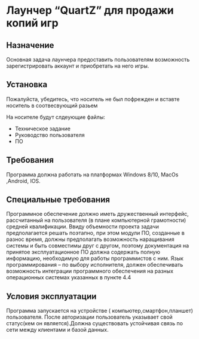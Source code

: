 # Лаунчер “QuartZ” для продажи копий игр 

Назначение
------------
Основная задача лаунчера предоставить пользователям возможность зарегистрировать аккаунт и приобретать на него игры.


Установка
------------

Пожалуйста, убедитесь, что носитель не был пофрежден и вставте носитель в соотвесвующий разьем

На носителе будут слдеующие файлы:

* Техническое задание
* Руководство пользователя
* ПО

Требования
------------

Программа должна работать на платформах Windows 8/10, MacOs ,Android, IOS.

Специальные требования
-----------

Программное обеспечение должно иметь дружественный интерфейс, рассчитанный на пользователя (в плане компьютерной грамотности) средней квалификации.
Ввиду объемности проекта задачи предполагается решать поэтапно, при этом модули ПО, созданные в разнос время, должны предполагать возможность наращивания системы и быть совместимы друг с другом, поэтому документация на принятое эксплуатационное ПО должна содержать полную информацию, необходимую для работы программистов с ним.
Язык программирования – по выбору исполнителя, должен обеспечивать возможность интеграции программного обеспечения на разных операционных системах указанных в пункте 4.4

Условия эксплуатации
-----------

Программа запускается на устройстве ( компьютер,смартфон,планшет) пользователя. После авторизации пользователь указывает свой статус(кем он является).Должна существовать устойчивая связь по сети между клиентами и базой данных.



